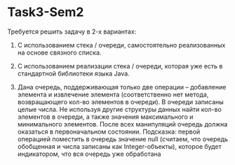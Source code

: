 # Task3-Sem2
Требуется решить задачу в 2-х вариантах:

1. С использованием стека / очереди, самостоятельно реализованных на основе связного списка.
2. С использованием реализации стека / очереди, которая уже есть в стандартной библиотеки языка Java.

8. Дана очередь, поддерживающая только две операции – добавление элемента и извлечение элемента (соответственно нет метода, возвращающего кол-во элементов в очереди). В очереди записаны целые числа. Не используя другие структуры данных найти кол-во элементов в очереди, а также значения максимального и минимального элементов. После всех манипуляций очередь должна оказаться в первоначальном состоянии. Подсказка: первой операцией поместить в очередь значение null (считаем, что очередь обобщенная и числа записаны как Integer-объекты), которое будет индикатором, что вся очередь уже обработана
